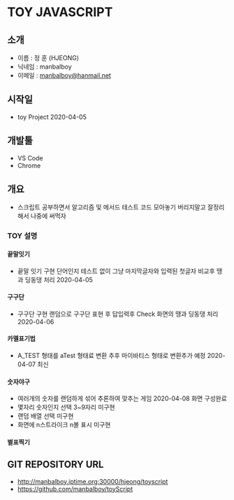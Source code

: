 # TOY JAVASCRIPT

## 소개 
- 이름 : 정 훈 (HJEONG)
- 닉네임 : manbalboy
- 이메일 : manbalboy@hanmail.net  

## 시작일
- toy Project 2020-04-05

## 개발툴 
- VS Code
- Chrome

## 개요
- 스크립트 공부하면서 알고리즘 및 메서드 테스트 코드 모아놓기 버리지말고 잘정리해서 나중에 써먹자 

### TOY 설명
#### 끝말잇기 
- 끝말 잇기 구현 단어인지 테스트 없이 그냥 마지막글자와 입력된 첫글자 비교후 땡과 딩동댕 처리 2020-04-05
#### 구구단
- 구구단 구현 랜덤으로 구구단 표현 후 답입력후 Check 화면의 땡과 딩동댕 처리 2020-04-06
#### 카멜표기법
- A_TEST 형태를 aTest 형태료 변환 추후 마이바티스 형태로 변환추가 예정 2020-04-07 최신
#### 숫자야구 
- 여러개의 숫자를 랜덤하게 섞어 추론하여 맞추는 게임 2020-04-08 화면 구성완료
- 몇자리 숫자인지 선택 3~9자리 미구현
- 랜덤 배열 선택 미구현
- 화면에 n스트라이크 n볼 표시 미구현

#### 별표찍기


## GIT REPOSITORY URL
- http://manbalboy.iptime.org:30000/hjeong/toyscript
- https://github.com/manbalboy/toyScript